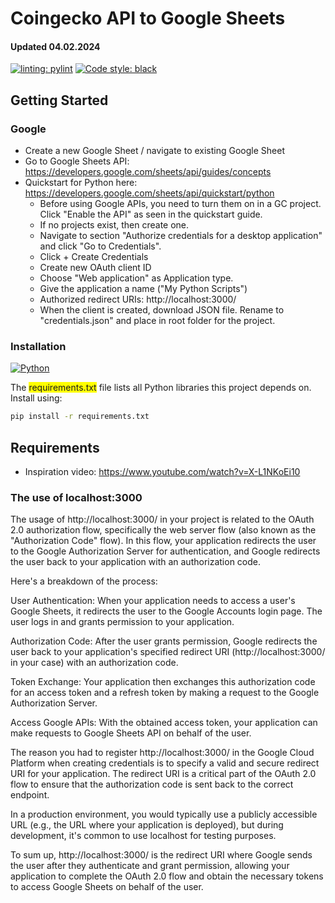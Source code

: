 # Coingecko API to Google Sheets
#### Updated 04.02.2024

[![linting: pylint](https://img.shields.io/badge/linting-pylint-yellowgreen)](https://github.com/pylint-dev/pylint) [![Code style: black](https://img.shields.io/badge/code%20style-black-000000.svg)](https://github.com/psf/black)

## Getting Started

### Google

+ Create a new Google Sheet / navigate to existing Google Sheet
+ Go to Google Sheets API: https://developers.google.com/sheets/api/guides/concepts
+ Quickstart for Python here: https://developers.google.com/sheets/api/quickstart/python
    * Before using Google APIs, you need to turn them on in a GC project. Click "Enable the API" as seen in the quickstart guide.
    * If no projects exist, then create one.
    * Navigate to section "Authorize credentials for a desktop application" and click "Go to Credentials".
    * Click + Create Credentials
    * Create new OAuth client ID
    * Choose "Web application" as Application type.
    * Give the application a name ("My Python Scripts")
    * Authorized redirect URIs: http://localhost:3000/
    * When the client is created, download JSON file. Rename to "credentials.json" and place in root folder for the project.

### Installation

[![Python][Python]][Python-url]

The <span style="background-color: #FFFF00">requirements.txt</span> file lists all Python libraries this project depends on. Install using:
  ```sh
  pip install -r requirements.txt
  ```






## Requirements


+ Inspiration video: https://www.youtube.com/watch?v=X-L1NKoEi10


### The use of localhost:3000

The usage of http://localhost:3000/ in your project is related to the OAuth 2.0 authorization flow, specifically the web server flow (also known as the "Authorization Code" flow). In this flow, your application redirects the user to the Google Authorization Server for authentication, and Google redirects the user back to your application with an authorization code.

Here's a breakdown of the process:

User Authentication: When your application needs to access a user's Google Sheets, it redirects the user to the Google Accounts login page. The user logs in and grants permission to your application.

Authorization Code: After the user grants permission, Google redirects the user back to your application's specified redirect URI (http://localhost:3000/ in your case) with an authorization code.

Token Exchange: Your application then exchanges this authorization code for an access token and a refresh token by making a request to the Google Authorization Server.

Access Google APIs: With the obtained access token, your application can make requests to Google Sheets API on behalf of the user.

The reason you had to register http://localhost:3000/ in the Google Cloud Platform when creating credentials is to specify a valid and secure redirect URI for your application. The redirect URI is a critical part of the OAuth 2.0 flow to ensure that the authorization code is sent back to the correct endpoint.

In a production environment, you would typically use a publicly accessible URL (e.g., the URL where your application is deployed), but during development, it's common to use localhost for testing purposes.

To sum up, http://localhost:3000/ is the redirect URI where Google sends the user after they authenticate and grant permission, allowing your application to complete the OAuth 2.0 flow and obtain the necessary tokens to access Google Sheets on behalf of the user.


<!-- MARKDOWN LINKS & IMAGES -->
<!-- https://www.markdownguide.org/basic-syntax/#reference-style-links -->
[Python]: https://img.shields.io/badge/Python-3776AB?style=for-the-badge&logo=python&logoColor=white
[Python-url]: https://www.python.org/
